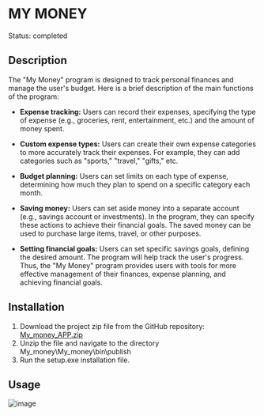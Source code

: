 # MY MONEY
Status: completed

## Description

The "My Money" program is designed to track personal finances and manage the user's budget. Here is a brief description of the main functions of the program:
*	**Expense tracking:** Users can record their expenses, specifying the type of expense (e.g., groceries, rent, entertainment, etc.) and the amount of money spent.

*	**Custom expense types:** Users can create their own expense categories to more accurately track their expenses. For example, they can add categories such as "sports," "travel," "gifts," etc.

*	**Budget planning:** Users can set limits on each type of expense, determining how much they plan to spend on a specific category each month.

*	**Saving money:** Users can set aside money into a separate account (e.g., savings account or investments). In the program, they can specify these actions to achieve their financial goals. The saved money can be used to purchase large items, travel, or other purposes.

*	**Setting financial goals:** Users can set specific savings goals, defining the desired amount. The program will help track the user's progress.
Thus, the "My Money" program provides users with tools for more effective management of their finances, expense planning, and achieving financial goals.

## Installation
1. Download the project zip file from the GitHub repository: [My_money_APP.zip](https://github.com/Zabrodin-Maksim/My_money_APP/archive/refs/heads/main.zip)
2. Unzip the file and navigate to the directory My_money\My_money\bin\publish
3. Run the setup.exe installation file.

## Usage

![image](https://github.com/Zabrodin-Maksim/My_money_APP/assets/108241271/45acad6c-faa2-4f73-a3a2-f6962e539bd3)
